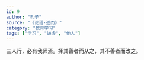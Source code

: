 ```yaml
---
id: 9
author: "孔子"
source: "《论语·述而》"
category: "教育学习"
tags: ["学习", "谦虚", "他人"]
---
```


三人行，必有我师焉。择其善者而从之，其不善者而改之。